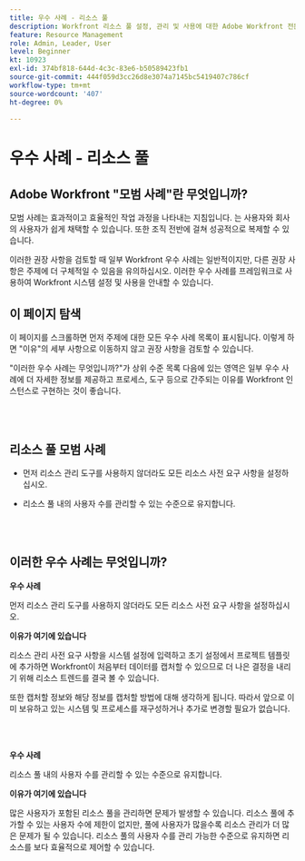 ```yaml
---
title: 우수 사례 - 리소스 풀
description: Workfront 리소스 풀 설정, 관리 및 사용에 대한 Adobe Workfront 전문가의 우수 사례 추천을 살펴보십시오.
feature: Resource Management
role: Admin, Leader, User
level: Beginner
kt: 10923
exl-id: 374bf818-644d-4c3c-83e6-b50589423fb1
source-git-commit: 444f059d3cc26d8e3074a7145bc5419407c786cf
workflow-type: tm+mt
source-wordcount: '407'
ht-degree: 0%

---
```


# 우수 사례 - 리소스 풀

## Adobe Workfront &quot;모범 사례&quot;란 무엇입니까?

모범 사례는 효과적이고 효율적인 작업 과정을 나타내는 지침입니다. 는 사용자와 회사의 사용자가 쉽게 채택할 수 있습니다. 또한 조직 전반에 걸쳐 성공적으로 복제할 수 있습니다.

이러한 권장 사항을 검토할 때 일부 Workfront 우수 사례는 일반적이지만, 다른 권장 사항은 주제에 더 구체적일 수 있음을 유의하십시오. 이러한 우수 사례를 프레임워크로 사용하여 Workfront 시스템 설정 및 사용을 안내할 수 있습니다.

## 이 페이지 탐색

이 페이지를 스크롤하면 먼저 주제에 대한 모든 우수 사례 목록이 표시됩니다. 이렇게 하면 &quot;이유&quot;의 세부 사항으로 이동하지 않고 권장 사항을 검토할 수 있습니다.

&quot;이러한 우수 사례는 무엇입니까?&quot;가 상위 수준 목록 다음에 있는 영역은 일부 우수 사례에 더 자세한 정보를 제공하고 프로세스, 도구 등으로 간주되는 이유를 Workfront 인스턴스로 구현하는 것이 좋습니다.

</br>
</br>

## 리소스 풀 모범 사례

* 먼저 리소스 관리 도구를 사용하지 않더라도 모든 리소스 사전 요구 사항을 설정하십시오.

* 리소스 풀 내의 사용자 수를 관리할 수 있는 수준으로 유지합니다.

</br>
</br>

## 이러한 우수 사례는 무엇입니까?

**우수 사례**

먼저 리소스 관리 도구를 사용하지 않더라도 모든 리소스 사전 요구 사항을 설정하십시오.

**이유가 여기에 있습니다**

리소스 관리 사전 요구 사항을 시스템 설정에 입력하고 초기 설정에서 프로젝트 템플릿에 추가하면 Workfront이 처음부터 데이터를 캡처할 수 있으므로 더 나은 결정을 내리기 위해 리소스 트렌드를 결국 볼 수 있습니다.

또한 캡처할 정보와 해당 정보를 캡처할 방법에 대해 생각하게 됩니다. 따라서 앞으로 이미 보유하고 있는 시스템 및 프로세스를 재구성하거나 추가로 변경할 필요가 없습니다.

</br>
</br>

**우수 사례**

리소스 풀 내의 사용자 수를 관리할 수 있는 수준으로 유지합니다.

**이유가 여기에 있습니다**

많은 사용자가 포함된 리소스 풀을 관리하면 문제가 발생할 수 있습니다. 리소스 풀에 추가할 수 있는 사용자 수에 제한이 없지만, 풀에 사용자가 많을수록 리소스 관리가 더 많은 문제가 될 수 있습니다. 리소스 풀의 사용자 수를 관리 가능한 수준으로 유지하면 리소스를 보다 효율적으로 제어할 수 있습니다.
